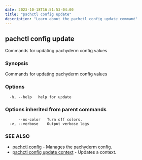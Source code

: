 ```yaml
---
date: 2023-10-18T16:51:53-04:00
title: "pachctl config update"
description: "Learn about the pachctl config update command"
---
```


## pachctl config update

Commands for updating pachyderm config values

### Synopsis

Commands for updating pachyderm config values

### Options

```
  -h, --help   help for update
```

### Options inherited from parent commands

```
      --no-color   Turn off colors.
  -v, --verbose    Output verbose logs
```

### SEE ALSO

* [pachctl config](../pachctl_config)	 - Manages the pachyderm config.
* [pachctl config update context](../pachctl_config_update_context)	 - Updates a context.

